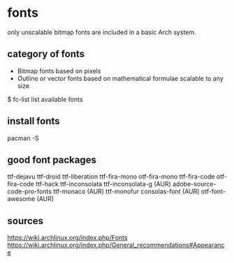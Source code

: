 # fonts
only unscalable bitmap fonts are included in a basic Arch system.


## category of fonts
- Bitmap fonts
  based on pixels
- Outline or vector fonts
  based on mathematical formulae
  scalable to any size

$ fc-list
list available fonts


## install fonts
pacman -S <font-package>

## good font packages
ttf-dejavu
ttf-droid
ttf-liberation
ttf-fira-mono
otf-fira-mono
ttf-fira-code
otf-fira-code
ttf-hack
ttf-inconsolata
ttf-inconsolata-g (AUR)
adobe-source-code-pro-fonts
ttf-monaco (AUR)
ttf-monofur
consolas-font (AUR)
otf-font-awesome (AUR)

## sources
https://wiki.archlinux.org/index.php/Fonts
https://wiki.archlinux.org/index.php/General_recommendations#Appearance
